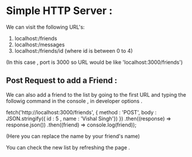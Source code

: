 # Simple HTTP Server :

We can visit the following URL's:

1. localhost:<port>/friends
2. localhost:<port>/messages
3. localhost:<port>/friends/id (where id is between 0 to 4)

(In this case , port is 3000 so URL would be like 'localhost:3000/friends')

## Post Request to add a Friend :

We can also add a friend to the list by going to the first URL and typing the followig command in the console , in developer options . 

fetch('http://localhost:3000/friends', {
    method : 'POST',
    body : JSON.stringify({ id : 5 , name : 'Vishal Singh'})
})
.then((response) => response.json())
.then((friend) => console.log(friend));

(Here you can replace the name by your friend's name)

You can check the new list by refreshing the page .